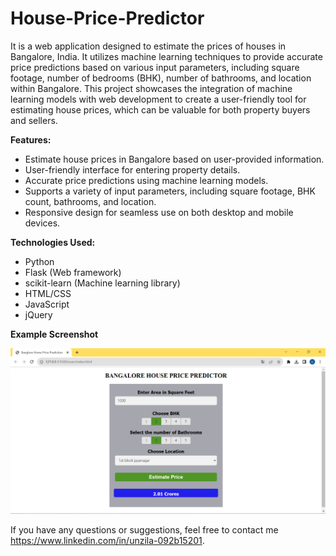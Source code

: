 # House-Price-Predictor

It is a web application designed to estimate the prices of houses in Bangalore, India. It utilizes machine learning techniques to provide accurate price predictions based on various input parameters, including square footage, number of bedrooms (BHK), number of bathrooms, and location within Bangalore.
This project showcases the integration of machine learning models with web development to create a user-friendly tool for estimating house prices, which can be valuable for both property buyers and sellers.

**Features:**
- Estimate house prices in Bangalore based on user-provided information.
- User-friendly interface for entering property details.
- Accurate price predictions using machine learning models.
- Supports a variety of input parameters, including square footage, BHK count, bathrooms, and location.
- Responsive design for seamless use on both desktop and mobile devices.

**Technologies Used:**
- Python
- Flask (Web framework)
- scikit-learn (Machine learning library)
- HTML/CSS
- JavaScript
- jQuery


**Example Screenshot**

![Sample Output](output/Output_Image.png)


If you have any questions or suggestions, feel free to contact me https://www.linkedin.com/in/unzila-092b15201.
